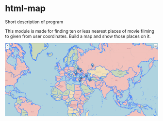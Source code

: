 # html-map
Short description of program

This module is made for finding ten or less nearest places of movie filming to given from user coordinates. Build a map and show those places on it.

![](Screenshot_map.png)
